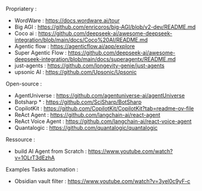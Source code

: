Propriatery : 
- WordWare : https://docs.wordware.ai/tour
- Big AGI : https://github.com/enricoros/big-AGI/blob/v2-dev/README.md
- Coco ai : https://github.com/deepseek-ai/awesome-deepseek-integration/blob/main/docs/Coco%20AI/README.md
- Agentic flow : https://agenticflow.ai/app/explore
- Super Agentic Flow : https://github.com/deepseek-ai/awesome-deepseek-integration/blob/main/docs/superagentx/README.md
- just-agents : https://github.com/longevity-genie/just-agents
- upsonic AI : https://github.com/Upsonic/Upsonic

Open-source :
- AgentUniverse : https://github.com/agentuniverse-ai/agentUniverse
- Botsharp * : https://github.com/SciSharp/BotSharp
- CopilotKit : https://github.com/CopilotKit/CopilotKit?tab=readme-ov-file
- ReAct Agent : https://github.com/langchain-ai/react-agent
- ReAct Voice Agent : https://github.com/langchain-ai/react-voice-agent 
- Quantalogic : https://github.com/quantalogic/quantalogic

Ressource : 
- build AI Agent from Scratch : https://www.youtube.com/watch?v=1OLrT3dEzhA

Examples Tasks automation : 
- Obsidian vault filter : https://www.youtube.com/watch?v=3yel0c9yF-c